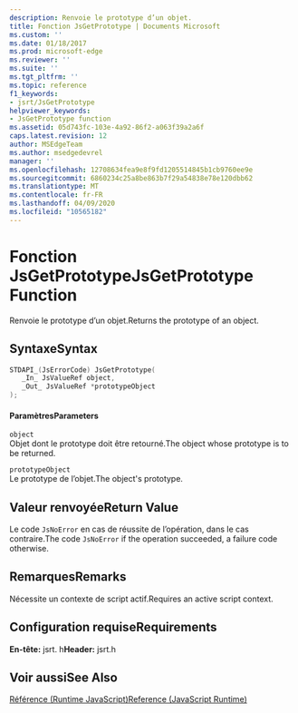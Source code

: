 ```yaml
---
description: Renvoie le prototype d’un objet.
title: Fonction JsGetPrototype | Documents Microsoft
ms.custom: ''
ms.date: 01/18/2017
ms.prod: microsoft-edge
ms.reviewer: ''
ms.suite: ''
ms.tgt_pltfrm: ''
ms.topic: reference
f1_keywords:
- jsrt/JsGetPrototype
helpviewer_keywords:
- JsGetPrototype function
ms.assetid: 05d743fc-103e-4a92-86f2-a063f39a2a6f
caps.latest.revision: 12
author: MSEdgeTeam
ms.author: msedgedevrel
manager: ''
ms.openlocfilehash: 12708634fea9e8f9fd1205514845b1cb9760ee9e
ms.sourcegitcommit: 6860234c25a8be863b7f29a54838e78e120dbb62
ms.translationtype: MT
ms.contentlocale: fr-FR
ms.lasthandoff: 04/09/2020
ms.locfileid: "10565182"
---
```

# <span data-ttu-id="ee243-103">Fonction JsGetPrototype</span><span class="sxs-lookup"><span data-stu-id="ee243-103">JsGetPrototype Function</span></span>
<span data-ttu-id="ee243-104">Renvoie le prototype d’un objet.</span><span class="sxs-lookup"><span data-stu-id="ee243-104">Returns the prototype of an object.</span></span>  
  
## <span data-ttu-id="ee243-105">Syntaxe</span><span class="sxs-lookup"><span data-stu-id="ee243-105">Syntax</span></span>  
  
```cpp  
STDAPI_(JsErrorCode) JsGetPrototype(  
   _In_ JsValueRef object,  
   _Out_ JsValueRef *prototypeObject  
);  
```  
  
#### <span data-ttu-id="ee243-106">Paramètres</span><span class="sxs-lookup"><span data-stu-id="ee243-106">Parameters</span></span>  
 `object`  
 <span data-ttu-id="ee243-107">Objet dont le prototype doit être retourné.</span><span class="sxs-lookup"><span data-stu-id="ee243-107">The object whose prototype is to be returned.</span></span>  
  
 `prototypeObject`  
 <span data-ttu-id="ee243-108">Le prototype de l’objet.</span><span class="sxs-lookup"><span data-stu-id="ee243-108">The object's prototype.</span></span>  
  
## <span data-ttu-id="ee243-109">Valeur renvoyée</span><span class="sxs-lookup"><span data-stu-id="ee243-109">Return Value</span></span>  
 <span data-ttu-id="ee243-110">Le code `JsNoError` en cas de réussite de l’opération, dans le cas contraire.</span><span class="sxs-lookup"><span data-stu-id="ee243-110">The code `JsNoError` if the operation succeeded, a failure code otherwise.</span></span>  
  
## <span data-ttu-id="ee243-111">Remarques</span><span class="sxs-lookup"><span data-stu-id="ee243-111">Remarks</span></span>  
 <span data-ttu-id="ee243-112">Nécessite un contexte de script actif.</span><span class="sxs-lookup"><span data-stu-id="ee243-112">Requires an active script context.</span></span>  
  
## <span data-ttu-id="ee243-113">Configuration requise</span><span class="sxs-lookup"><span data-stu-id="ee243-113">Requirements</span></span>  
 <span data-ttu-id="ee243-114">**En-tête:** jsrt. h</span><span class="sxs-lookup"><span data-stu-id="ee243-114">**Header:** jsrt.h</span></span>  
  
## <span data-ttu-id="ee243-115">Voir aussi</span><span class="sxs-lookup"><span data-stu-id="ee243-115">See Also</span></span>  
 [<span data-ttu-id="ee243-116">Référence (Runtime JavaScript)</span><span class="sxs-lookup"><span data-stu-id="ee243-116">Reference (JavaScript Runtime)</span></span>](../chakra-hosting/reference-javascript-runtime.md)